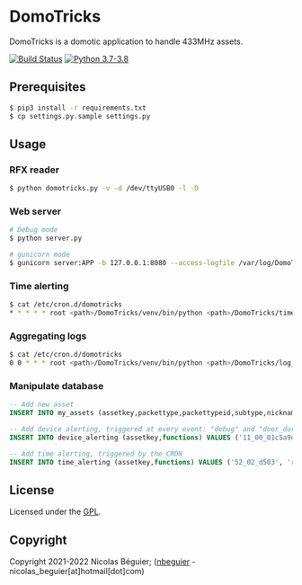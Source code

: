 # DomoTricks
DomoTricks is a domotic application to handle 433MHz assets.

[![Build Status](https://travis-ci.org/nbeguier/DomoTricks.svg?branch=master)](https://travis-ci.org/nbeguier/DomoTricks) [![Python 3.7-3.8](https://img.shields.io/badge/python-3.7|3.8-green.svg)](https://www.python.org/)

## Prerequisites

```bash
$ pip3 install -r requirements.txt
$ cp settings.py.sample settings.py
```

## Usage

### RFX reader

```bash
$ python domotricks.py -v -d /dev/ttyUSB0 -l -D
```

### Web server

```bash
# Debug mode
$ python server.py

# gunicorn mode
$ gunicorn server:APP -b 127.0.0.1:8080 --access-logfile /var/log/DomoTricks.log --error-logfile /var/log/DomoTricks-error.log
```

### Time alerting

```bash
$ cat /etc/cron.d/domotricks
* * * * * root <path>/DomoTricks/venv/bin/python <path>/DomoTricks/time_alerting.py 2>&1 | logger -t domotricks_time_alerting
```

### Aggregating logs

```bash
$ cat /etc/cron.d/domotricks
0 0 * * * root <path>/DomoTricks/venv/bin/python <path>/DomoTricks/log_aggregator.py 2>&1 | logger -t domotricks_log_aggregator
```

### Manipulate database

```sql
-- Add new asset
INSERT INTO my_assets (assetkey,packettype,packettypeid,subtype,nickname) VALUES ('11_00_01c5a9da_10', 'Lighting2', '11', '00', 'Front door');

-- Add device alerting, triggered at every event: "debug" and "door_during_holidays"
INSERT INTO device_alerting (assetkey,functions) VALUES ('11_00_01c5a9da_10', 'debug|door_during_holidays');

-- Add time alerting, triggered by the CRON
INSERT INTO time_alerting (assetkey,functions) VALUES ('52_02_d503', 'report_temperature:08:00');
```

## License
Licensed under the [GPL](https://github.com/nbeguier/DomoTricks/blob/master/LICENSE).

## Copyright
Copyright 2021-2022 Nicolas Béguier; ([nbeguier](https://beguier.eu/nicolas/) - nicolas_beguier[at]hotmail[dot]com)
